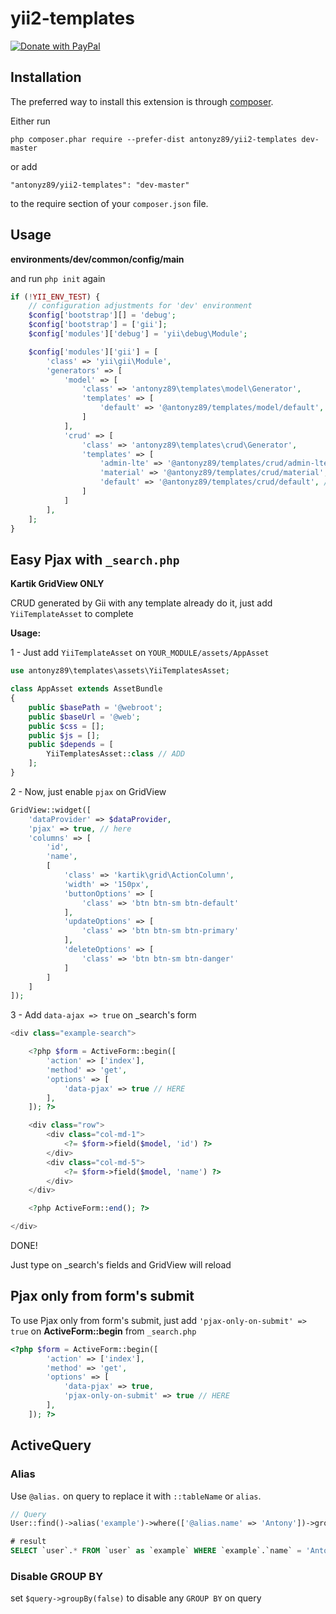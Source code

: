 yii2-templates
============

<a href="https://www.paypal.com/cgi-bin/webscr?cmd=_s-xclick&hosted_button_id=YATHVT293SXDL&source=url">
  <img src="https://www.paypalobjects.com/en_US/i/btn/btn_donate_LG.gif" alt="Donate with PayPal" />
</a>

Installation
------------

The preferred way to install this extension is through [composer](http://getcomposer.org/download/).

Either run

```
php composer.phar require --prefer-dist antonyz89/yii2-templates dev-master
```

or add

```
"antonyz89/yii2-templates": "dev-master"
```

to the require section of your `composer.json` file.

Usage
-----
**environments/dev/common/config/main**

and run ``php init`` again
```php
if (!YII_ENV_TEST) {
    // configuration adjustments for 'dev' environment
    $config['bootstrap'][] = 'debug';
    $config['bootstrap'] = ['gii'];
    $config['modules']['debug'] = 'yii\debug\Module';

    $config['modules']['gii'] = [
        'class' => 'yii\gii\Module',
        'generators' => [
            'model' => [
                'class' => 'antonyz89\templates\model\Generator',
                'templates' => [
                    'default' => '@antonyz89/templates/model/default', // add default template
                ]
            ],
            'crud' => [
                'class' => 'antonyz89\templates\crud\Generator',
                'templates' => [
                    'admin-lte' => '@antonyz89/templates/crud/admin-lte', // add admin-lte template
                    'material' => '@antonyz89/templates/crud/material', // add material template
                    'default' => '@antonyz89/templates/crud/default', // add default template
                ]
            ]
        ],
    ];
}
```

Easy Pjax with `_search.php`
------

**Kartik GridView ONLY**

CRUD generated by Gii with any template already do it, just add `YiiTemplateAsset` to complete

**Usage:**

1 - Just add `YiiTemplateAsset` on `YOUR_MODULE/assets/AppAsset`

```php
use antonyz89\templates\assets\YiiTemplatesAsset;

class AppAsset extends AssetBundle
{
    public $basePath = '@webroot';
    public $baseUrl = '@web';
    public $css = [];
    public $js = [];
    public $depends = [
        YiiTemplatesAsset::class // ADD
    ];
}
```

2 - Now, just enable `pjax` on GridView

```php
GridView::widget([
    'dataProvider' => $dataProvider,
    'pjax' => true, // here
    'columns' => [
        'id',
        'name',
        [
            'class' => 'kartik\grid\ActionColumn',
            'width' => '150px',
            'buttonOptions' => [
                'class' => 'btn btn-sm btn-default'
            ],
            'updateOptions' => [
                'class' => 'btn btn-sm btn-primary'
            ],
            'deleteOptions' => [
                'class' => 'btn btn-sm btn-danger'
            ]
        ]
    ]
]);
```

3 - Add `data-ajax => true` on _search's form

```php
<div class="example-search">

    <?php $form = ActiveForm::begin([
        'action' => ['index'],
        'method' => 'get',
        'options' => [
            'data-pjax' => true // HERE
        ],
    ]); ?>

    <div class="row">
        <div class="col-md-1">
            <?= $form->field($model, 'id') ?>
        </div>
        <div class="col-md-5">
            <?= $form->field($model, 'name') ?>
        </div>
    </div>

    <?php ActiveForm::end(); ?>

</div>
```
DONE!

Just type on _search's fields and GridView will reload

## Pjax only from form's submit

To use Pjax only from form's submit, just add `'pjax-only-on-submit' => true` on **ActiveForm::begin** from  `_search.php`

```php
<?php $form = ActiveForm::begin([
        'action' => ['index'],
        'method' => 'get',
        'options' => [
            'data-pjax' => true,
            'pjax-only-on-submit' => true // HERE
        ],
    ]); ?>

```

## ActiveQuery

### Alias

Use `@alias.` on query to replace it with `::tableName` or `alias`.

```php
// Query
User::find()->alias('example')->where(['@alias.name' => 'Antony'])->groupBy('@alias.age');
```
```SQL
# result
SELECT `user`.* FROM `user` as `example` WHERE `example`.`name` = 'Antony' GROUP BY `example`.`age`
```

### Disable GROUP BY

set `$query->groupBy(false)` to disable any `GROUP BY` on query
